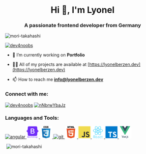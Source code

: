 <h1 align="center">Hi 👋, I'm Lyonel</h1>
<h3 align="center">A passionate frontend developer from Germany</h3>

<p align="left"> <img src="https://komarev.com/ghpvc/?username=mori-takahashi&label=Profile%20views&color=0e75b6&style=flat" alt="mori-takahashi" /> </p>

<p align="left"> <a href="https://twitter.com/dev4noobs" target="blank"><img src="https://img.shields.io/twitter/follow/dev4noobs?logo=twitter&style=for-the-badge" alt="dev4noobs" /></a> </p>

- 🔭 I’m currently working on **Portfolio**

- 👨‍💻 All of my projects are available at [https://lyonelberzen.dev](https://lyonelberzen.dev)

- 📫 How to reach me **info@lyonelberzen.dev**

<h3 align="left">Connect with me:</h3>
<p align="left">
<a href="https://twitter.com/dev4noobs" target="blank"><img align="center" src="https://raw.githubusercontent.com/rahuldkjain/github-profile-readme-generator/master/src/images/icons/Social/twitter.svg" alt="dev4noobs" height="30" width="40" /></a>
<a href="https://discord.gg/nNbrwYbaJz" target="blank"><img align="center" src="https://raw.githubusercontent.com/rahuldkjain/github-profile-readme-generator/master/src/images/icons/Social/discord.svg" alt="nNbrwYbaJz" height="30" width="40" /></a>
</p>

<h3 align="left">Languages and Tools:</h3>
<p align="left"> <a href="https://angular.io" target="_blank" rel="noreferrer"> <img src="https://angular.io/assets/images/logos/angular/angular.svg" alt="angular" width="40" height="40"/> </a> <a href="https://getbootstrap.com" target="_blank" rel="noreferrer"> <img src="https://raw.githubusercontent.com/devicons/devicon/master/icons/bootstrap/bootstrap-plain-wordmark.svg" alt="bootstrap" width="40" height="40"/> </a> <a href="https://www.w3schools.com/css/" target="_blank" rel="noreferrer"> <img src="https://raw.githubusercontent.com/devicons/devicon/master/icons/css3/css3-original-wordmark.svg" alt="css3" width="40" height="40"/> </a> <a href="https://git-scm.com/" target="_blank" rel="noreferrer"> <img src="https://www.vectorlogo.zone/logos/git-scm/git-scm-icon.svg" alt="git" width="40" height="40"/> </a> <a href="https://www.w3.org/html/" target="_blank" rel="noreferrer"> <img src="https://raw.githubusercontent.com/devicons/devicon/master/icons/html5/html5-original-wordmark.svg" alt="html5" width="40" height="40"/> </a> <a href="https://developer.mozilla.org/en-US/docs/Web/JavaScript" target="_blank" rel="noreferrer"> <img src="https://raw.githubusercontent.com/devicons/devicon/master/icons/javascript/javascript-original.svg" alt="javascript" width="40" height="40"/> </a> <a href="https://reactjs.org/" target="_blank" rel="noreferrer"> <img src="https://raw.githubusercontent.com/devicons/devicon/master/icons/react/react-original-wordmark.svg" alt="react" width="40" height="40"/> </a> <a href="https://www.typescriptlang.org/" target="_blank" rel="noreferrer"> <img src="https://raw.githubusercontent.com/devicons/devicon/master/icons/typescript/typescript-original.svg" alt="typescript" width="40" height="40"/> </a> <a href="https://vuejs.org/" target="_blank" rel="noreferrer"> <img src="https://raw.githubusercontent.com/devicons/devicon/master/icons/vuejs/vuejs-original-wordmark.svg" alt="vuejs" width="40" height="40"/> </a> </p>

<p>&nbsp;<img align="center" src="https://github-readme-stats.vercel.app/api?username=mori-takahashi&show_icons=true&theme=dark&locale=de" alt="mori-takahashi" /></p>
